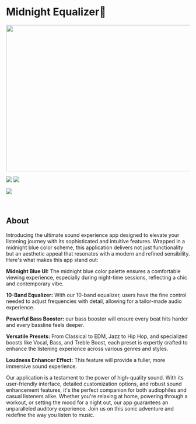 # Midnight Equalizer🌙

<p align="center">
<img src="https://github.com/Team-Roulette/Midnight-Equalizer/assets/101652649/f00322fe-e853-4470-9b4e-45354aed34a0"
  width="800" height="400"/>
</p>

<img src="https://img.shields.io/badge/Platform-Android-Color"> <img src="https://img.shields.io/badge/minSdkVersion-30-Color">

[<img src = "https://github.com/Team-Roulette/Midnight-Equalizer/assets/101652649/9301f88e-49b6-49f2-bdb6-1a6757a0a017"/>]()

<br>

## About

Introducing the ultimate sound experience app designed to elevate your listening journey with its sophisticated and intuitive features. Wrapped in a midnight blue color scheme, this application delivers not just functionality but an aesthetic appeal that resonates with a modern and refined sensibility. Here's what makes this app stand out:

**Midnight Blue UI:** The midnight blue color palette ensures a comfortable viewing experience, especially during night-time sessions, reflecting a chic and contemporary vibe.

**10-Band Equalizer:** With our 10-band equalizer, users have the fine control needed to adjust frequencies with detail, allowing for a tailor-made audio experience. 

**Powerful Bass Booster:** our bass booster will ensure every beat hits harder and every bassline feels deeper.

**Versatile Presets:** From Classical to EDM, Jazz to Hip Hop, and specialized boosts like Vocal, Bass, and Treble Boost, each preset is expertly crafted to enhance the listening experience across various genres and styles.

**Loudness Enhancer Effect:** This feature will provide a fuller, more immersive sound experience.

Our application is a testament to the power of high-quality sound. With its user-friendly interface, detailed customization options, and robust sound enhancement features, it's the perfect companion for both audiophiles and casual listeners alike. Whether you're relaxing at home, powering through a workout, or setting the mood for a night out, our app guarantees an unparalleled auditory experience. Join us on this sonic adventure and redefine the way you listen to music.
